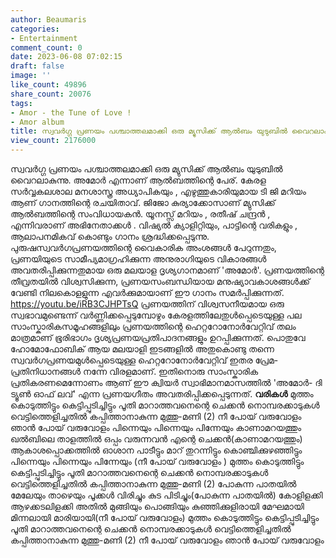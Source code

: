 ```yaml
---
author: Beaumaris
categories:
- Entertainment
comment_count: 0
date: 2023-06-08 07:02:15
draft: false
image: ''
like_count: 49896
share_count: 20076
tags:
- Amor - the Tune of Love !
- Amor album
title: സ്വവർഗ്ഗ പ്രണയം പശ്ചാത്തലമാക്കി ഒരു മ്യുസിക്ക് ആൽബം യുടുബിൽ വൈറലാകുന്നു
view_count: 2176000
---
```


സ്വവർഗ്ഗ പ്രണയം പശ്ചാത്തലമാക്കി ഒരു മ്യുസിക്ക് ആൽബം യുടുബിൽ വൈറലാകുന്നു. അമോർ എന്നാണ് ആൽബത്തിന്റെ പേര്. കേരള സർവ്വകലശാല മനശാസ്ത്ര അധ്യാപികയും , എഴുത്തുകാരിയുമായ ടി ജി മറിയം ആണ് ഗാനത്തിന്റെ രചയിതാവ്. ജിജോ കുര്യാക്കോസാണ് മ്യുസിക്ക് ആൽബത്തിന്റെ സംവിധായകൻ. യൂനസ്സ് മറിയം , രതീഷ് ചന്ദ്രൻ , എന്നിവരാണ് അഭിനേതാക്കൾ . വിഷ്യൽ ക്യാളിറ്റിയും, പാട്ടിന്റെ വരികളും , ആലാപനമികവ് കൊണ്ടും ഗാനം ശ്രദ്ധിക്കപ്പെടുന്നു. പുരുഷസ്വവർഗപ്രണയത്തിന്റെ വൈകാരിക അംശങ്ങൾ പേറുന്നതും, പ്രണയിയുടെ സാമീപ്യമാഗ്രഹിക്കുന്ന അനുരാഗിയുടെ വികാരങ്ങൾ അവതരിപ്പിക്കുന്നതുമായ ഒരു മലയാള ദൃശ്യഗാനമാണ് 'അമോർ'. പ്രണയത്തിന്റെ തീവ്രതയിൽ വിശ്വസിക്കുന്ന, പ്രണയസംബന്ധിയായ മനുഷ്യാവകാശങ്ങൾക്ക് വേണ്ടി നിലകൊളളുന്ന എവർക്കുമായാണ് ഈ ഗാനം സമർപ്പിക്കുന്നത്. https://youtu.be/iRB3CJHPTsQ പ്രണയത്തിന് വിശ്വസനീയമായ ഒരു സ്വഭാവമുണ്ടെന്ന് വർണ്ണിക്കപ്പെടുമ്പോഴും കേരളത്തിലേതുൾപ്പെടെയുള്ള പല സാംസ്കാരികസമൂഹങ്ങളിലും പ്രണയത്തിന്റെ ഹെറ്ററോനോർവേറ്റിവ് തലം മാത്രമാണ് ഭൂരിഭാഗം ദൃശ്യപ്രണയപ്രതിപാദനങ്ങളും ഉറപ്പിക്കുന്നത്. പൊതുവേ ഹോമോഫോബിക് ആയ മലയാളി ഇടങ്ങളിൽ അതുകൊണ്ടു തന്നെ സ്വവർഗപ്രണയമുൾപ്പെടെയുള്ള ഹെറ്ററോനോർവേറ്റിവ് ഇതര പ്രേമ-പ്രതിനിധാനങ്ങൾ നന്നേ വിരളമാണ്. ഇതിനൊരു സാംസ്കാരിക പ്രതികരണമെന്നോണം ആണ് ഈ ക്വിയർ സ്വാഭിമാനമാസത്തിൽ 'അമോർ- ദി ട്യൂൺ ഓഫ് ലവ്' എന്ന പ്രണയഗീതം അവതരിപ്പിക്കപ്പെടുന്നത്. **വരികൾ** മുത്തം കൊടുത്തിട്ടും കെട്ടിപ്പുടിച്ചിട്ടും പൂതി മാറാത്തവനെന്റെ ചെക്കൻ നൊമ്പരക്കാടുകൾ വെട്ടിത്തെളിച്ചതിൽ കപ്പിത്താനാകുന്ന മുത്തു-മണി (2) നീ പോയ് വരുവോളം ഞാൻ പോയ് വരുവോളം പിന്നെയും പിന്നെയും പിന്നേയും കാണാമറയത്തും ഖൽബിലെ താളത്തിൽ ഒപ്പം വരുന്നവൻ എന്റെ ചെക്കൻ(കാണാമറയത്തും) ആകാശപ്പൊക്കത്തിൽ ഓശാന പാടീട്ടും മാറ് തുറന്നിട്ടും കൊഞ്ചിക്കുഴഞ്ഞിട്ടും പിന്നെയും പിന്നെയും പിന്നേയും (നീ പോയ് വരുവോളം ) മുത്തം കൊടുത്തിട്ടും കെട്ടിപ്പുടിച്ചിട്ടും പൂതി മാറാത്തവനെന്റെ ചെക്കൻ നൊമ്പരക്കാടുകൾ വെട്ടിത്തെളിച്ചതിൽ കപ്പിത്താനാകുന്ന മുത്തു-മണി (2) പോകുന്ന പാതയിൽ മേലേയും താഴെയും പൂക്കൾ വിരിച്ചും കുട പിടിച്ചും(പോകുന്ന പാതയിൽ) കോളിളക്കി ആഴക്കടലിളക്കി അതിൽ മുങ്ങിയും പൊങ്ങിയും കുഞ്ഞിക്കുളിരായി മേഘമായി മിന്നലായി മാരിയായി(നീ പോയ് വരുവോളം) മുത്തം കൊടുത്തിട്ടും കെട്ടിപ്പുടിച്ചിട്ടും പൂതി മാറാത്തവനെന്റെ ചെക്കൻ നൊമ്പരക്കാടുകൾ വെട്ടിത്തെളിച്ചതിൽ കപ്പിത്താനാകുന്ന മുത്തു-മണി (2) നീ പോയ് വരുവോളം ഞാൻ പോയ് വരുവോളം
